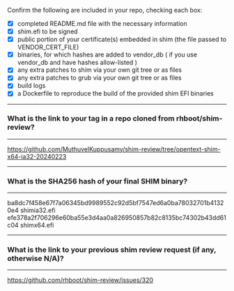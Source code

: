 Confirm the following are included in your repo, checking each box:

 - [x] completed README.md file with the necessary information
 - [x] shim.efi to be signed
 - [x] public portion of your certificate(s) embedded in shim (the file passed to VENDOR_CERT_FILE)
 - [x] binaries, for which hashes are added to vendor_db ( if you use vendor_db and have hashes allow-listed )
 - [x] any extra patches to shim via your own git tree or as files
 - [x] any extra patches to grub via your own git tree or as files
 - [x] build logs
 - [x] a Dockerfile to reproduce the build of the provided shim EFI binaries

*******************************************************************************
### What is the link to your tag in a repo cloned from rhboot/shim-review?
*******************************************************************************
https://github.com/MuthuvelKuppusamy/shim-review/tree/opentext-shim-x64-ia32-20240223

*******************************************************************************
### What is the SHA256 hash of your final SHIM binary?
*******************************************************************************
ba8dc7f458e67f7a06345bd9989552c92d5bf7547ed6a0ba78032701b41320e4  shimia32.efi
efe378a2f706296e60ba55e3d4aa0a826950857b82c8135bc74302b43dd61c04  shimx64.efi

*******************************************************************************
### What is the link to your previous shim review request (if any, otherwise N/A)?
*******************************************************************************
https://github.com/rhboot/shim-review/issues/320
